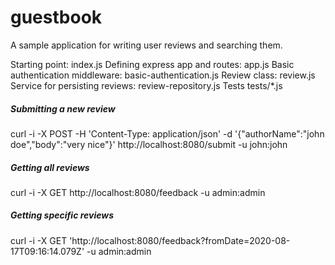 # guestbook

A sample application for writing user reviews and searching them.

Starting point: index.js
Defining express app and routes: app.js
Basic authentication middleware: basic-authentication.js
Review class: review.js
Service for persisting reviews: review-repository.js
Tests tests/*.js

##### Submitting a new review
curl -i -X POST -H 'Content-Type: application/json' -d '{"authorName":"john doe","body":"very nice"}' http://localhost:8080/submit -u john:john

##### Getting all reviews
curl -i -X GET http://localhost:8080/feedback -u admin:admin

##### Getting specific reviews
curl -i -X GET 'http://localhost:8080/feedback?fromDate=2020-08-17T09:16:14.079Z' -u admin:admin